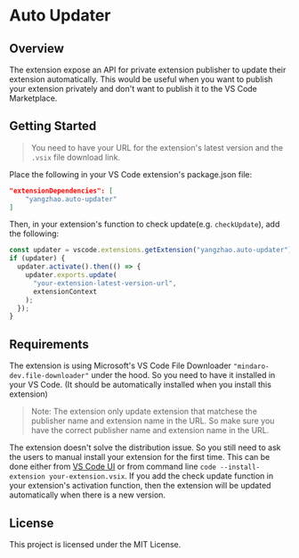 # Auto Updater

## Overview

The extension expose an API for private extension publisher to update their extension automatically. This would be useful when you want to publish your extension privately and don't want to publish it to the VS Code Marketplace.

## Getting Started

> You need to have your URL for the extension's latest version and the `.vsix` file download link.

Place the following in your VS Code extension's package.json file:

```json
"extensionDependencies": [
    "yangzhao.auto-updater"
]
```

Then, in your extension's function to check update(e.g. `checkUpdate`), add the following:

```ts
const updater = vscode.extensions.getExtension("yangzhao.auto-updater");
if (updater) {
  updater.activate().then(() => {
    updater.exports.update(
      "your-extension-latest-version-url",
      extensionContext
    );
  });
}
```

## Requirements

The extension is using Microsoft's VS Code File Downloader `"mindaro-dev.file-downloader"` under the hood. So you need to have it installed in your VS Code. (It should be automatically installed when you install this extension)

> Note: The extension only update extension that matchese the publisher name and extension name in the URL. So make sure you have the correct publisher name and extension name in the URL.

The extension doesn't solve the distribution issue. So you still need to ask the users to manual install your extension for the first time. This can be done either from [VS Code UI](https://code.visualstudio.com/docs/editor/extension-gallery#_install-from-a-vsix) or from command line `code --install-extension your-extension.vsix`. If you add the check update function in your extension's activation function, then the extension will be updated automatically when there is a new version.

## License

This project is licensed under the MIT License.

